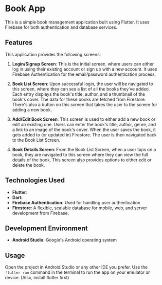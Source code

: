# Book App

This is a simple book management application built using Flutter. It uses Firebase for both authentication and database services.

## Features

This application provides the following screens:

1. **Login/Signup Screen**: This is the initial screen, where users can either log in using their existing account or sign up with a new account. It uses Firebase Authentication for the email/password authentication process.

2. **Book List Screen**: Upon successful login, the user will be navigated to this screen, where they can see a list of all the books they've added. Each entry displays the book's title, author, and a thumbnail of the book's cover. The data for these books are fetched from Firestore. There's also a button on this screen that takes the user to the screen for adding a new book.

3. **Add/Edit Book Screen**: This screen is used to either add a new book or edit an existing one. Users can enter the book's title, author, genre, and a link to an image of the book's cover. When the user saves the book, it gets added to (or updated in) Firestore. The user is then navigated back to the Book List Screen.

4. **Book Details Screen**: From the Book List Screen, when a user taps on a book, they are navigated to this screen where they can view the full details of the book. This screen also provides options to either edit or delete the book.

## Technologies Used

- **Flutter**: 
- **Dart**: 
- **Firebase Authentication**: Used for handling user authentication.
- **Firestore**: A flexible, scalable database for mobile, web, and server development from Firebase.

## Development Environment

- **Android Studio**: Google's Android operating system

## Usage

Open the project in Android Studio or any other IDE you prefer. Use the `flutter run` command in the terminal to run the app on your emulator or device. (Also, install flutter first)
